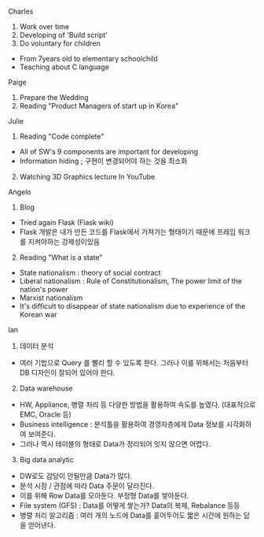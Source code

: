 Charles 
1) Work over time
2) Developing of 'Build script'
3) Do voluntary for children  
- From 7years old to elementary schoolchild
- Teaching about C language  

Paige 
1) Prepare the Wedding  
2) Reading  "Product Managers of start up in Korea"  

Julie 
1) Reading "Code complete"  
- All of  SW's 9 components are important for developing 
- Information hiding ; 구현이 변경되어야 하는 것을 최소화 
2) Watching 3D Graphics lecture  In YouTube

Angelo
1) Blog 
- Tried again Flask (Flask wiki)
- Flask 개발은 내가 만든 코드를 Flask에서 가져가는 형태이기 때문에 프레임 워크를 지켜야하는 강제성이있음
2) Reading "What is a state"  
- State nationalism : theory of social contract
- Liberal nationalism : Rule of Constitutionalism, The power limit of the nation's power 
- Marxist nationalism 
- It's difficult to disappear of state nationalism due to experience of the Korean war 

Ian
1) 데이터 분석
- 여러 기법으로 Query 를 빨리 할 수 있도록 한다. 그러나 이를 위해서는 처음부터 DB 디자인이 잘되어 있어야 한다. 

2) Data warehouse
- HW, Appliance, 병렬 처리 등 다양한 방법을 활용하여 속도를 높였다.  (대표적으로 EMC, Oracle 등) 
- Business intelligence : 분석틀을 활용하여 경영자층에게 Data 정보를 시각화하여 보여준다. 
- 그러나 역시 테이블의 형태로 Data가 정리되어 잇지 않으면  어렵다. 

3) Big data analytic 
- DW로도 감당이 안될만큼 Data가 많다. 
- 분석 시점 / 관점에 따라 Data 주문이 달라진다.
- 이를 위해 Row Data를 모아둔다. 부정형 Data를 쌓아둔다. 
- File system (GFS) : Data를 어떻게 쌓는가? Data의 복제, Rebalance 등등
- 병렬 처리 알고리즘 : 여러 개의 노드에 Data를 흩어두어도 짧은 시간에 원하는 답을 얻어낸다.  
